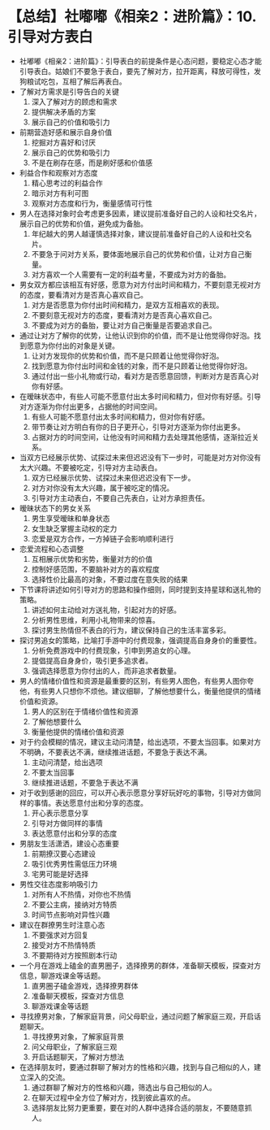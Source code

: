 # 【总结】社嘟嘟《相亲2：进阶篇》：10.引导对方表白

-   社嘟嘟《相亲2：进阶篇》：引导表白的前提条件是心态问题，要稳定心态才能引导表白。姑娘们不要急于表白，要先了解对方，拉开距离，释放可得性，发狗粮试吃包，互相了解后再表白。
-   了解对方需求是引导告白的关键
    1.  深入了解对方的顾虑和需求
    2.  提供解决矛盾的方案
    3.  展示自己的价值和吸引力
-   前期营造好感和展示自身价值
    1.  挖掘对方喜好和讨厌
    2.  展示自己的优势和吸引力
    3.  不是在刷存在感，而是刷好感和价值感
-   利益合作和观察对方态度
    1.  精心思考过的利益合作
    2.  暗示对方有利可图
    3.  观察对方态度和行为，衡量感情可行性
-   男人在选择对象时会考虑更多因素，建议提前准备好自己的人设和社交名片，展示自己的优势和价值，避免成为备胎。
    1.  年纪越大的男人越谨慎选择对象，建议提前准备好自己的人设和社交名片。
    2.  不要急于问对方关系，要体面地展示自己的优势和价值，让对方自己衡量。
    3.  对方喜欢一个人需要有一定的利益考量，不要成为对方的备胎。
-   男女双方都应该相互有好感，愿意为对方付出时间和精力，不要刻意无视对方的态度，要看清对方是否真心喜欢自己。
    1.  对方是否愿意为你付出时间和精力，是双方互相喜欢的表现。
    2.  不要刻意无视对方的态度，要看清对方是否真心喜欢自己。
    3.  不要成为对方的备胎，要让对方自己衡量是否要追求自己。
-   通过让对方了解你的优势，让他认识到你的价值，而不是让他觉得你好泡。找到愿意为你付出的对象是关键。
    1.  让对方发现你的优势和价值，而不是只顾着让他觉得你好泡。
    2.  找到愿意为你付出时间和金钱的对象，而不是只顾着让他觉得你好泡。
    3.  通过付出一些小礼物或行动，看对方是否愿意回馈，判断对方是否真心对你有好感。
-   在暧昧状态中，有些人可能不愿意付出太多时间和精力，但对你有好感。引导对方逐渐为你付出更多，占据他的时间空间。
    1.  有些人可能不愿意付出太多时间和精力，但对你有好感。
    2.  带节奏让对方明白有你的日子更开心，引导对方逐渐为你付出更多。
    3.  占据对方的时间空间，让他没有时间和精力去处理其他感情，逐渐拉近关系。
-   当双方已经展示优势、试探过未来但迟迟没有下一步时，可能是对方对你没有太大兴趣。不要被吃定，引导对方主动表白。
    1.  双方已经展示优势、试探过未来但迟迟没有下一步。
    2.  对方对你没有太大兴趣，属于被吃定的情况。
    3.  引导对方主动表白，不要自己先表白，让对方承担责任。
-   暧昧状态下的男女关系
    1.  男生享受暧昧和单身状态
    2.  女生缺乏掌握主动权的定力
    3.  恋爱是双方合作，一方掉链子会影响顺利进行
-   恋爱流程和心态调整
    1.  互相展示优势和劣势，衡量对方的价值
    2.  控制好感范围，不要脑补对方的喜欢程度
    3.  选择性价比最高的对象，不要过度在意失败的结果
-   下节课将讲述如何引导对方的思路和操作细则，同时提到支持星球和送礼物的策略。
    1.  讲述如何主动给对方送礼物，引起对方的好感。
    2.  分析男性思维，利用小礼物带来的惊喜。
    3.  探讨男生热情但不表白的行为，建议保持自己的生活丰富多彩。
-   探讨男追女的策略，比喻打手游中的付费现象，强调提高自身身价的重要性。
    1.  分析免费游戏中的付费现象，引申到男追女的心理。
    2.  提倡提高自身身价，吸引更多追求者。
    3.  强调选择愿意为你付出的人，而非追求者数量。
-   男人的情绪价值性和资源是最重要的区别，有些男人图色，有些男人图你夸他，有些男人只想你不烦他。建议细聊，了解他想要什么，衡量他提供的情绪价值和资源。
    1.  男人的区别在于情绪价值性和资源
    2.  了解他想要什么
    3.  衡量他提供的情绪价值和资源
-   对于约会模糊的情况，建议主动问清楚，给出选项，不要太当回事。如果对方不明确，不要表达不满，继续推进话题，不要急于表达不满。
    1.  主动问清楚，给出选项
    2.  不要太当回事
    3.  继续推进话题，不要急于表达不满
-   对于收到感谢的回应，可以开心表示愿意分享好玩好吃的事物，引导对方做同样的事情。表达愿意付出和分享的态度。
    1.  开心表示愿意分享
    2.  引导对方做同样的事情
    3.  表达愿意付出和分享的态度
-   男朋友生活潇洒，建设心态重要
    1.  前期撩汉要心态建设
    2.  吸引优秀男性需低压力环境
    3.  宅男可能是好选择
-   男性交往态度影响吸引力
    1.  对所有人不热情，对你也不热情
    2.  不要公主病，接纳对方特质
    3.  时间节点影响对异性兴趣
-   建议在群撩男生时注意心态
    1.  不要强求对方回复
    2.  接受对方不热情特质
    3.  不要期待对方按照剧本行动
-   一个月在游戏上磕金的直男圈子，选择撩男的群体，准备聊天模板，探查对方信息，聊游戏课金等话题。
    1.  直男圈子磕金游戏，选择撩男群体
    2.  准备聊天模板，探查对方信息
    3.  聊游戏课金等话题
-   寻找撩男对象，了解家庭背景，问父母职业，通过问题了解家庭三观，开启话题聊天。
    1.  寻找撩男对象，了解家庭背景
    2.  问父母职业，了解家庭三观
    3.  开启话题聊天，了解对方想法
-   在选择朋友时，要通过群聊了解对方的性格和兴趣，找到与自己相似的人，建立深入的交流。
    1.  通过群聊了解对方的性格和兴趣，筛选出与自己相似的人。
    2.  在聊天过程中全方位了解对方，找到彼此喜欢的点。
    3.  选择朋友比努力更重要，要在对的人群中选择合适的朋友，不要随意抓人。
